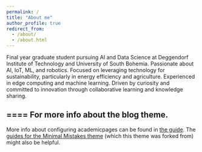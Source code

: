 ```yaml
---
permalink: /
title: "About me"
author_profile: true
redirect_from: 
  - /about/
  - /about.html
---
```


Final year graduate student pursuing AI and Data Science at Deggendorf Institute of Technology and University of South Bohemia. Passionate about AI, IoT, ML, and robotics. Focused on leveraging technology for sustainability, particularly in energy efficiency and agriculture. Experienced in edge computing and machine learning. Driven by curiosity and committed to innovation through collaborative learning and knowledge sharing.


====
For more info about the blog theme.
------
More info about configuring academicpages can be found in [the guide](https://academicpages.github.io/markdown/). The [guides for the Minimal Mistakes theme](https://mmistakes.github.io/minimal-mistakes/docs/configuration/) (which this theme was forked from) might also be helpful.
